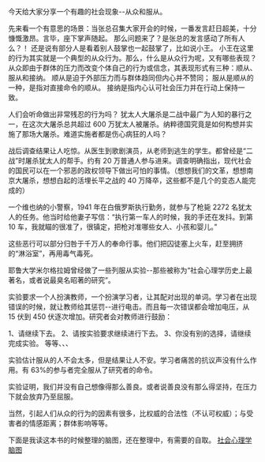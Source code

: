 ﻿---
Title: 《社会心理学》--从众和服从
date: 2021-08-09
Tags:
    - "从众"
    - "顺从"
categories: ["books"]
---

今天给大家分享一个有趣的社会现象--从众和服从。

先来看一个有意思的场景：当张总召集大家开会的时候，一番发言赶日超美，十分慷慨激昂。言毕，座下掌声随起。
那么问题来了？是张总的发言感动了所有人么？！
还是说有部分人是看着别人鼓掌也一起鼓掌了，比如说小王。
小王在这里的行为其实就是一个典型的从众行为。那么，什么是从众行为呢，又有哪些表现？
从众即由于群体的压力而改变个体自己的行为或信念，其表现形式有三种：顺从、服从和接纳。
顺从是迫于外部压力而与群体趋同但内心并不赞同；
服从是顺从的一种，是指对直接命令的顺从。
接纳是指内心认可社会压力并在行动上保持一致。

人们会听命做出非常残忍的行为吗？
犹太人大屠杀是二战中最广为人知的暴行之一，在这次大屠杀总共超过 600 万犹太人被屠杀。纳粹德国究竟是如何构想并实施了那场大屠杀。难道实施者都是伤心病狂的人吗？

战后调查结果让人吃惊。从医生到歌剧演员，从老师到逃生的学生。都曾经是“二战”时屠杀犹太人的帮手。约有 20 万普通人参与进来。调查明确指出，现代社会的国民可以在一个邪恶的政权领导下做出可怕的事情。（想想我们的文革，想想南京大屠杀，想想白起的活埋长平之战的 40 万降卒，这些都不是几个的变态人能完成的）

一个维也纳的小警察，1941 年在白俄罗斯执行勤务，就参与了枪毙 2272 名犹太人的任务。他当时给他妻子写信：“执行第一车人的时候，我的手还在发抖。到第 10 车，我就瞄的很准了，很镇定，把枪对准哪些女人、小孩和婴儿。”

这些恶行可以部分归咎于千万人的奉命行事。他们把囚徒塞上火车，赶至拥挤的“淋浴室”，再用毒气毒死。

耶鲁大学米尔格拉姆曾经做了一些列服从实验--那些被称为“社会心理学历史上最著名，或者说最臭名昭著的研究”。

实验要求一个人扮演教师，一个扮演学习者，让其配对出现的单词。学习者在出现错误的时候，就让教师给其惩罚--进行电击。而且每一次错误都会增加电压，从 15 伏到 450 伏逐次增加。研究者会对教师进行鼓励：

1、请继续下去。
2、请按实验要求继续进行下去。
3、你没有别的选择，请继续完成实验。
等等、、、


实验估计服从的人不会太多，但是结果让人不安。学习者痛苦的抗议声没有什么作用。有 63%的参与者完全服从了研究者的命令。

实验证明，我们并没有自己想像得那么善良。或者说善良没有那么得坚持，在压力下就会放弃乃至屈服。

当然，引起人们从众的行为的因素有很多，比权威的合法性（不认可权威）；与受害者的情感距离；群体影响等等。

下面是我读这本书的时候整理的脑图，还在整理中，有需要的自取。
[社会心理学脑图](https://www.processon.com/view/link/6111531ff346fb2a2e9d33fb)
